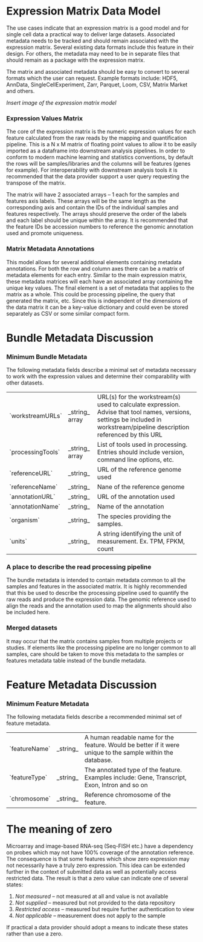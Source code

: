 # Expression Matrix Data Model

The use cases indicate that an expression matrix is a good model and for single cell data a practical way to deliver large datasets.  Associated metadata needs to be tracked and should remain associated with the expression matrix.  Several existing data formats include this feature in their design.  For others, the metadata may need to be in separate files that should remain as a package with the expression matrix.

The matrix and associated metadata should be easy to convert to several formats which the user can request.  Example formats include: HDF5, AnnData, SingleCellExperiment, Zarr, Parquet, Loom, CSV, Matrix Market and others.

_Insert image of the expression matrix model_

### Expression Values Matrix

The core of the expression matrix is the numeric expression values for each feature calculated from the raw reads by the mapping and quantification pipeline.  This is a N x M matrix of floating point values to allow it to be easily imported as a dataframe into downstream analysis pipelines.  In order to conform to modern machine learning and statistics conventions, by default the rows will be samples/libraries and the columns will be features (genes for example).  For interoperability with downstream analysis tools it is recommended that the data provider support a user query requesting the transpose of the matrix.

The matrix will have 2 associated arrays – 1 each for the samples and features axis labels.  These arrays will be the same length as the corresponding axis and contain the IDs of the individual samples and features respectively.  The arrays should preserve the order of the labels and each label should be unique within the array.  It is recommended that the feature IDs be accession numbers to reference the genomic annotation used and promote uniqueness.

### Matrix Metadata Annotations

This model allows for several additional elements containing metadata annotations.  For both the row and column axes there can be a matrix of metadata elements for each entry.  Similar to the main expression matrix, these metadata matrices will each have an associated array containing the unique key values.  The final element is a set of metadata that applies to the matrix as a whole.  This could be processing pipeline, the query that generated the matrix, etc.  Since this is independent of the dimensions of the data matrix it can be a key-value dictionary and could even be stored separately as CSV or some similar compact form.

# Bundle Metadata Discussion

### Minimum Bundle Metadata

The following metadata fields describe a minimal set of metadata necessary to work with the expression values and determine their comparability with other datasets.

<table>
<tr markdown="block"><td>
`workstreamURLs`
</td><td>
_string_ array
</td><td>
URL(s) for the workstream(s) used to calculate expression.  Advise that tool names, versions, settings be included in workstream/pipeline description referenced by this URL
</td></tr>
<tr markdown="block"><td>
`processingTools`
</td><td>
_string_ array
</td><td>
List of tools used in processing.  Entries should include version, command line options, etc.
</td></tr>
<tr markdown="block"><td>
`referenceURL`
</td><td>
_string_
</td><td>
URL of the reference genome used
</td></tr>
<tr markdown="block"><td>
`referenceName`
</td><td>
_string_
</td><td>
Nane of the reference genome
</td></tr>
<tr markdown="block"><td>
`annotationURL`
</td><td>
_string_
</td><td>
URL of the annotation used
</td></tr>
<tr markdown="block"><td>
`annotationName`
</td><td>
_string_
</td><td>
Name of the annotation
</td></tr>
<tr markdown="block"><td>
`organism`
</td><td>
_string_
</td><td>
The species providing the samples.
</td></tr>
<tr markdown="block"><td>
`units`
</td><td>
_string_
</td><td>
A string identifying the unit of measurement.  Ex. TPM, FPKM, count
</td></tr>
</table>

### A place to describe the read processing pipeline

The bundle metadata is intended to contain metadata common to all the samples and features in the associated matrix.  It is highly recommended that this be used to describe the processing pipeline used to quantify the raw reads and produce the expression data.  The genomic reference used to align the reads and the annotation used to map the alignments should also be included here.

### Merged datasets

It may occur that the matrix contains samples from multiple projects or studies.  If elements like the processing pipeline are no longer common to all samples, care should be taken to move this metadata to the samples or features metadata table instead of the bundle metadata.

# Feature Metadata Discussion

### Minimum Feature Metadata

The following metadata fields describe a recommended minimal set of feature metadata.

<table>
<tr markdown="block"><td>
`featureName`
</td><td>
_string_
</td><td>
A human readable name for the feature. Would be better if it were unique to the sample within the database.
</td></tr>
<tr markdown="block"><td>
`featureType`
</td><td>
_string_
</td><td>
The annotated type of the feature.  Examples include: Gene, Transcript, Exon, Intron and so on
</td></tr>
<tr markdown="block"><td>
`chromosome`
</td><td>
_string_
</td><td>
Reference chromosome of the feature.
</td></tr>
</table>

# The meaning of zero

Microarray and image-based RNA-seq (Seq-FISH etc.) have a dependency on probes which may not have 100% coverage of the annotation reference.  The consequence is that some features which show zero expression may not necessarily have a truly zero expression.  This idea can be extended further in the context of submitted data as well as potentially access restricted data.  The result is that a zero value can indicate one of several states:

1. _Not measured_ – not measured at all and value is not available
2. _Not supplied_ – measured but not provided to the data repository
3. _Restricted access_ – measured but require further authentication to view
4. _Not applicable_ – measurement does not apply to the sample

If practical a data provider should adopt a means to indicate these states rather than use a zero.
